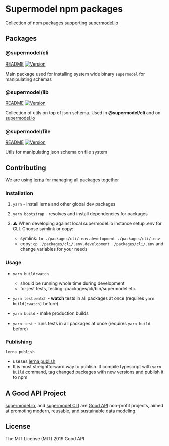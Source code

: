 # Supermodel npm packages

Collection of npm packages supporting [supermodel.io](https://supermodel.io)

## Packages

### @supermodel/cli

[README](https://github.com/supermodel/supermodel/tree/master/packages/cli#readme) [![Version][supermodel-cli-version]][supermodel-cli-package]

Main package used for installing system wide binary `supermodel` for manipulating schemas

### @supermodel/lib

[README](https://github.com/supermodel/supermodel/tree/master/packages/lib#readme) [![Version][supermodel-lib-version]][supermodel-lib-package]

Collection of utils on top of json schema. Used in **@supermodel/cli** and on [supermodel.io](https://supermodel.io)

### @supermodel/file

[README](https://github.com/supermodel/supermodel/tree/master/packages/file#readme) [![Version][supermodel-file-version]][supermodel-file-package]

Utils for manipulating json schema on file system

## Contributing

We are using [lerna](https://github.com/lerna/lerna) for managing all packages together

### Installation

1. `yarn` - install lerna and other global dev packages
2. `yarn bootstrap` - resolves and install dependencies for packages
3. ⚠️ When developing against local supermodel.io instance setup .env for CLI. Choose symlink or copy:

    - symlink: `ln ./packages/cli/.env.development ./packages/cli/.env`
    - copy: `cp ./packages/cli/.env.development ./packages/cli/.env` and change variables for your needs

### Usage

- `yarn build:watch`
  - should be running whole time during development
  - for jest tests, testing ./packages/cli/bin/supermodel etc.
- `yarn test:watch` - **watch** tests in all packages at once (requires `yarn build[:watch]` before)

- `yarn build` - make production builds
- `yarn test` - runs tests in all packages at once (requires `yarn build` before)

### Publishing

`lerna publish`

- useses [lerna publish](https://github.com/lerna/lerna/tree/master/commands/publish#readme)
- It is most streightforward way to publish. It compile typescript with `yarn build` command, tag changed packages with new versions and publish it to npm

## A Good API Project

[supermodel.io](http://supermodel.io), and [supermodel CLI](https://github.com/supermodel/supermodel/tree/master/packages/cli#readme) are [Good API](http://goodapi.co) non-profit projects, aimed at promoting modern, reusable, and sustainable data modeling.

## License

The MIT License (MIT) 2019 Good API

<!-- urls -->

[supermodel-cli-version]: https://img.shields.io/npm/v/@supermodel/cli.svg?style=flat-square
[supermodel-cli-package]: https://www.npmjs.com/package/@supermodel/cli
[supermodel-lib-version]: https://img.shields.io/npm/v/@supermodel/lib.svg?style=flat-square
[supermodel-lib-package]: https://www.npmjs.com/package/@supermodel/lib
[supermodel-file-version]: https://img.shields.io/npm/v/@supermodel/file.svg?style=flat-square
[supermodel-file-package]: https://www.npmjs.com/package/@supermodel/file